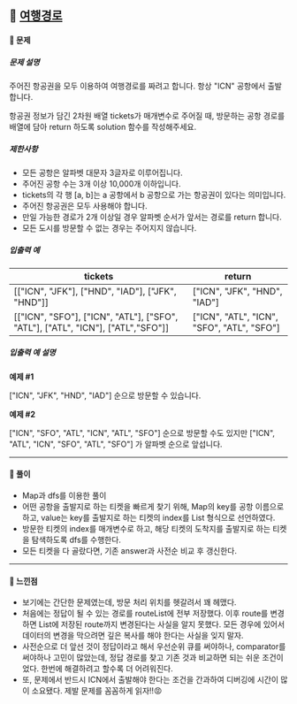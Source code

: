 ## 📖 [여행경로](https://school.programmers.co.kr/learn/courses/30/lessons/43164)
#### 📍 문제
##### 문제 설명
주어진 항공권을 모두 이용하여 여행경로를 짜려고 합니다. 항상 "ICN" 공항에서 출발합니다.

항공권 정보가 담긴 2차원 배열 tickets가 매개변수로 주어질 때, 방문하는 공항 경로를 배열에 담아 return 하도록 solution 함수를 작성해주세요.

##### 제한사항
- 모든 공항은 알파벳 대문자 3글자로 이루어집니다.
- 주어진 공항 수는 3개 이상 10,000개 이하입니다.
- tickets의 각 행 [a, b]는 a 공항에서 b 공항으로 가는 항공권이 있다는 의미입니다.
- 주어진 항공권은 모두 사용해야 합니다.
- 만일 가능한 경로가 2개 이상일 경우 알파벳 순서가 앞서는 경로를 return 합니다.
- 모든 도시를 방문할 수 없는 경우는 주어지지 않습니다.

##### 입출력 예
<table class="table">
        <thead><tr>
<th>tickets</th>
<th>return</th>
</tr>
</thead>
        <tbody><tr>
<td>[["ICN", "JFK"], ["HND", "IAD"], ["JFK", "HND"]]</td>
<td>["ICN", "JFK", "HND", "IAD"]</td>
</tr>
<tr>
<td>[["ICN", "SFO"], ["ICN", "ATL"], ["SFO", "ATL"], ["ATL", "ICN"], ["ATL","SFO"]]</td>
<td>["ICN", "ATL", "ICN", "SFO", "ATL", "SFO"]</td>
</tr>
</tbody>
      </table>

##### 입출력 예 설명
**예제 #1**

["ICN", "JFK", "HND", "IAD"] 순으로 방문할 수 있습니다.

**예제 #2**

["ICN", "SFO", "ATL", "ICN", "ATL", "SFO"] 순으로 방문할 수도 있지만 ["ICN", "ATL", "ICN", "SFO", "ATL", "SFO"] 가 알파벳 순으로 앞섭니다.

---
#### 📍 풀이
- Map과 dfs를 이용한 풀이
- 어떤 공항을 출발지로 하는 티켓을 빠르게 찾기 위해, Map의 key를 공항 이름으로하고, value는 key를 출발지로 하는 티켓의 index를 List 형식으로 선언하였다.
- 방문한 티켓의 index를 매개변수로 하고, 해당 티켓의 도착지를 출발지로 하는 티켓을 탐색하도록 dfs를 수행한다.
- 모든 티켓을 다 골랐다면, 기존 answer과 사전순 비교 후 갱신한다.
---
#### 📍 느낀점
- 보기에는 간단한 문제였는데, 방문 처리 위치를 헷갈려서 꽤 헤맸다.
- 처음에는 정답이 될 수 있는 경로를 routeList에 전부 저장했다. 이후 route를 변경하면 List에 저장된 route까지 변경된다는 사실을 알지 못했다. 모든 경우에 있어서 데이터의 변경을 막으려면 깊은 복사를 해야 한다는 사실을 잊지 말자.
- 사전순으로 더 앞선 것이 정답이라고 해서 우선순위 큐를 써야하나, comparator를 써야하나 고민이 많았는데, 정답 경로를 찾고 기존 것과 비교하면 되는 쉬운 조건이었다. 한번에 해결하려고 할수록 더 어려워진다.
- 또, 문제에서 반드시 ICN에서 출발해야 한다는 조건을 간과하여 디버깅에 시간이 많이 소요됐다. 제발 문제를 꼼꼼하게 읽자!!😡